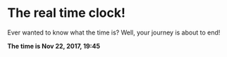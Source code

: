 # The real time clock!

Ever wanted to know what the time is? Well, your journey is about to end!

**The time is Nov 22, 2017, 19:45**